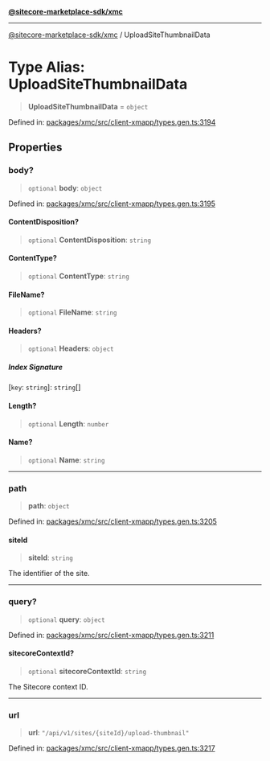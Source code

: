 [**@sitecore-marketplace-sdk/xmc**](../README.md)

***

[@sitecore-marketplace-sdk/xmc](../README.md) / UploadSiteThumbnailData

# Type Alias: UploadSiteThumbnailData

> **UploadSiteThumbnailData** = `object`

Defined in: [packages/xmc/src/client-xmapp/types.gen.ts:3194](https://github.com/Sitecore/sitecore-marketplace-sdk/blob/e87783cce9f115393973a45e109d17b99bf1df7e/packages/xmc/src/client-xmapp/types.gen.ts#L3194)

## Properties

### body?

> `optional` **body**: `object`

Defined in: [packages/xmc/src/client-xmapp/types.gen.ts:3195](https://github.com/Sitecore/sitecore-marketplace-sdk/blob/e87783cce9f115393973a45e109d17b99bf1df7e/packages/xmc/src/client-xmapp/types.gen.ts#L3195)

#### ContentDisposition?

> `optional` **ContentDisposition**: `string`

#### ContentType?

> `optional` **ContentType**: `string`

#### FileName?

> `optional` **FileName**: `string`

#### Headers?

> `optional` **Headers**: `object`

##### Index Signature

\[`key`: `string`\]: `string`[]

#### Length?

> `optional` **Length**: `number`

#### Name?

> `optional` **Name**: `string`

***

### path

> **path**: `object`

Defined in: [packages/xmc/src/client-xmapp/types.gen.ts:3205](https://github.com/Sitecore/sitecore-marketplace-sdk/blob/e87783cce9f115393973a45e109d17b99bf1df7e/packages/xmc/src/client-xmapp/types.gen.ts#L3205)

#### siteId

> **siteId**: `string`

The identifier of the site.

***

### query?

> `optional` **query**: `object`

Defined in: [packages/xmc/src/client-xmapp/types.gen.ts:3211](https://github.com/Sitecore/sitecore-marketplace-sdk/blob/e87783cce9f115393973a45e109d17b99bf1df7e/packages/xmc/src/client-xmapp/types.gen.ts#L3211)

#### sitecoreContextId?

> `optional` **sitecoreContextId**: `string`

The Sitecore context ID.

***

### url

> **url**: `"/api/v1/sites/{siteId}/upload-thumbnail"`

Defined in: [packages/xmc/src/client-xmapp/types.gen.ts:3217](https://github.com/Sitecore/sitecore-marketplace-sdk/blob/e87783cce9f115393973a45e109d17b99bf1df7e/packages/xmc/src/client-xmapp/types.gen.ts#L3217)
